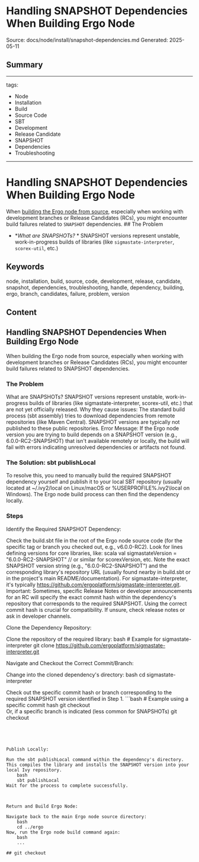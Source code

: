# Handling SNAPSHOT Dependencies When Building Ergo Node
Source: docs/node/install/snapshot-dependencies.md
Generated: 2025-05-11

## Summary
---
tags:
  - Node
  - Installation
  - Build
  - Source Code
  - SBT
  - Development
  - Release Candidate
  - SNAPSHOT
  - Dependencies
  - Troubleshooting
---

# Handling SNAPSHOT Dependencies When Building Ergo Node

When [building the Ergo node from source](build-from-source.md), especially when working with development branches or Release Candidates (RCs), you might encounter build failures related to `SNAPSHOT` dependencies. ## The Problem

* **What are SNAPSHOTs?* * SNAPSHOT versions represent unstable, work-in-progress builds of libraries (like `sigmastate-interpreter`, `scorex-util`, etc.)

## Keywords
node, installation, build, source, code, development, release, candidate, snapshot, dependencies, troubleshooting, handle, dependency, building, ergo, branch, candidates, failure, problem, version

## Content
## Handling SNAPSHOT Dependencies When Building Ergo Node
When building the Ergo node from source, especially when working with development branches or Release Candidates (RCs), you might encounter build failures related to SNAPSHOT dependencies.

### The Problem
What are SNAPSHOTs? SNAPSHOT versions represent unstable, work-in-progress builds of libraries (like sigmastate-interpreter, scorex-util, etc.) that are not yet officially released.
Why they cause issues: The standard build process (sbt assembly) tries to download dependencies from remote repositories (like Maven Central). SNAPSHOT versions are typically not published to these public repositories.
Error Message: If the Ergo node version you are trying to build depends on a SNAPSHOT version (e.g., 6.0.0-RC2-SNAPSHOT) that isn't available remotely or locally, the build will fail with errors indicating unresolved dependencies or artifacts not found.

### The Solution: sbt publishLocal
To resolve this, you need to manually build the required SNAPSHOT dependency yourself and publish it to your local SBT repository (usually located at ~/.ivy2/local on Linux/macOS or %USERPROFILE%\.ivy2\local on Windows). The Ergo node build process can then find the dependency locally.

### Steps
Identify the Required SNAPSHOT Dependency:

Check the build.sbt file in the root of the Ergo node source code (for the specific tag or branch you checked out, e.g., v6.0.0-RC2).
Look for lines defining versions for core libraries, like:
    scala
    val sigmastateVersion = "6.0.0-RC2-SNAPSHOT" 
    // or similar for scorexVersion, etc.
Note the exact SNAPSHOT version string (e.g., "6.0.0-RC2-SNAPSHOT") and the corresponding library's repository URL (usually found nearby in build.sbt or in the project's main README/documentation). For sigmastate-interpreter, it's typically https://github.com/ergoplatform/sigmastate-interpreter.git.
Important: Sometimes, specific Release Notes or developer announcements for an RC will specify the exact commit hash within the dependency's repository that corresponds to the required SNAPSHOT. Using the correct commit hash is crucial for compatibility. If unsure, check release notes or ask in developer channels.



Clone the Dependency Repository:

Clone the repository of the required library:
    bash
    # Example for sigmastate-interpreter
    git clone https://github.com/ergoplatform/sigmastate-interpreter.git



Navigate and Checkout the Correct Commit/Branch:

Change into the cloned dependency's directory:
    bash
    cd sigmastate-interpreter

Check out the specific commit hash or branch corresponding to the required SNAPSHOT version identified in Step 1.
    ```bash
    # Example using a specific commit hash
    git checkout  
Or, if a specific branch is indicated (less common for SNAPSHOTs)
git checkout 
```




Publish Locally:

Run the sbt publishLocal command within the dependency's directory. This compiles the library and installs the SNAPSHOT version into your local Ivy repository.
    bash
    sbt publishLocal
Wait for the process to complete successfully.



Return and Build Ergo Node:

Navigate back to the main Ergo node source directory:
    bash
    cd ../ergo
Now, run the Ergo node build command again:
    bash
    ...

## git checkout
```
